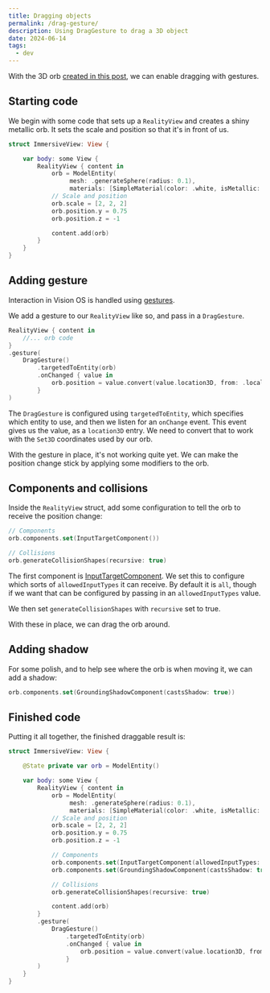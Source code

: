 ```yaml
---
title: Dragging objects
permalink: /drag-gesture/
description: Using DragGesture to drag a 3D object
date: 2024-06-14
tags:
  - dev
---
```


With the 3D orb [created in this post](https://vision.rodeo/immersive-spaces/), we can enable dragging with gestures.

<blockquote class="imgur-embed-pub" lang="en" data-id="a/jBKlM3C" data-context="false" ><a href="//imgur.com/a/jBKlM3C"></a></blockquote><script async src="//s.imgur.com/min/embed.js" charset="utf-8"></script>

## Starting code

We begin with some code that sets up a `RealityView` and creates a shiny metallic orb. It sets the scale and position so that it's in front of us.

```swift
struct ImmersiveView: View {

    var body: some View {
        RealityView { content in
            orb = ModelEntity(
                 mesh: .generateSphere(radius: 0.1),
                 materials: [SimpleMaterial(color: .white, isMetallic: true)])
            // Scale and position
            orb.scale = [2, 2, 2]
            orb.position.y = 0.75
            orb.position.z = -1

            content.add(orb)
        }
    }
}
```

## Adding gesture

Interaction in Vision OS is handled using [gestures](https://developer.apple.com/design/human-interface-guidelines/gestures).

We add a gesture to our `RealityView` like so, and pass in a `DragGesture`.

```swift
RealityView { content in
    //... orb code
}
.gesture(
    DragGesture()
        .targetedToEntity(orb)
        .onChanged { value in
            orb.position = value.convert(value.location3D, from: .local, to: orb.parent!)
        }
)
```

The `DragGesture` is configured using `targetedToEntity`, which specifies which entity to use, and then we listen for an `onChange` event. This event gives us the value, as a `location3D` entry. We need to convert that to work with the `Set3D` coordinates used by our orb.

With the gesture in place, it's not working quite yet. We can make the position change stick by applying some modifiers to the orb.

## Components and collisions

Inside the `RealityView` struct, add some configuration to tell the orb to receive the position change:

```swift
// Components
orb.components.set(InputTargetComponent())

// Collisions
orb.generateCollisionShapes(recursive: true)
```

The first component is [InputTargetComponent](https://developer.apple.com/documentation/realitykit/inputtargetcomponent). We set this to configure which sorts of `allowedInputTypes` it can receive. By default it is `all`, though if we want that can be configured by passing in an `allowedInputTypes` value.

We then set `generateCollisionShapes` with `recursive` set to true.

With these in place, we can drag the orb around.

## Adding shadow

For some polish, and to help see where the orb is when moving it, we can add a shadow:

```swift
orb.components.set(GroundingShadowComponent(castsShadow: true))
```

## Finished code

Putting it all together, the finished draggable result is:

```swift
struct ImmersiveView: View {

    @State private var orb = ModelEntity()

    var body: some View {
        RealityView { content in
            orb = ModelEntity(
                 mesh: .generateSphere(radius: 0.1),
                 materials: [SimpleMaterial(color: .white, isMetallic: true)])
            // Scale and position
            orb.scale = [2, 2, 2]
            orb.position.y = 0.75
            orb.position.z = -1

            // Components
            orb.components.set(InputTargetComponent(allowedInputTypes: .indirect))
            orb.components.set(GroundingShadowComponent(castsShadow: true))

            // Collisions
            orb.generateCollisionShapes(recursive: true)

            content.add(orb)
        }
        .gesture(
            DragGesture()
                .targetedToEntity(orb)
                .onChanged { value in
                    orb.position = value.convert(value.location3D, from: .local, to: orb.parent!)
                }
        )
    }
}
```

